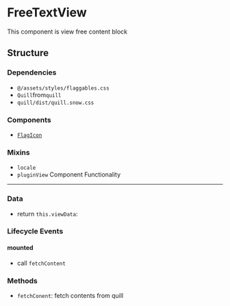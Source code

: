 FreeTextView
===============
This component is view free content block

## Structure

### Dependencies
* `@/assets/styles/flaggables.css`
* `Quill`from`quill`
* `quill/dist/quill.snow.css`

### Components
* [`FlagIcon`](../../course/flag/flag-icon)

### Mixins
* `locale`
* `pluginView`
Component Functionality
---------
### Data
- return `this.viewData`:  

### Lifecycle Events
#### mounted
- call `fetchContent`
   
### Methods
- `fetchConent`: fetch contents from quill